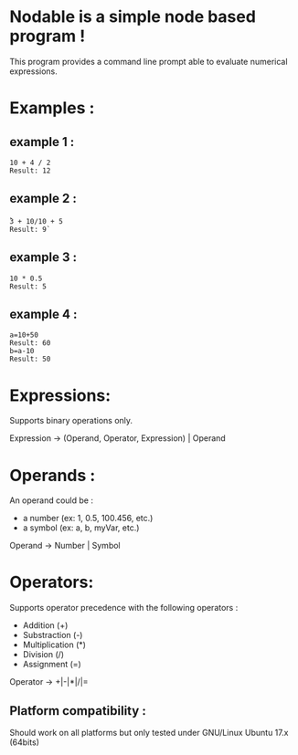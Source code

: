 Nodable is a simple node based program !
========================================

This program provides a command line prompt able to evaluate numerical expressions.

Examples :
==========

example 1 :
-----------

`10 + 4 / 2`   
`Result: 12`  

example 2 :
-----------

̀`3 + 10/10 + 5`   
`Result: 9̀`  

example 3 :
-----------

`10 * 0.5`   
`Result: 5`

example 4 :
-----------

`a=10+50`   
`Result: 60`   
`b=a-10`  
`Result: 50`

Expressions:
============

Supports binary operations only.

Expression -> (Operand, Operator, Expression) | Operand

Operands :
==========

An operand could be :

- a number (ex: 1, 0.5, 100.456, etc.)
- a symbol (ex: a, b, myVar, etc.)

Operand -> Number | Symbol

Operators:
==========

Supports operator precedence with the following operators :

- Addition (+)
- Substraction (-)
- Multiplication (*)
- Division (/)
- Assignment (=)

Operator -> +|-|*|/|=

Platform compatibility :
------------------------
Should work on all platforms but only tested under GNU/Linux Ubuntu 17.x (64bits)
